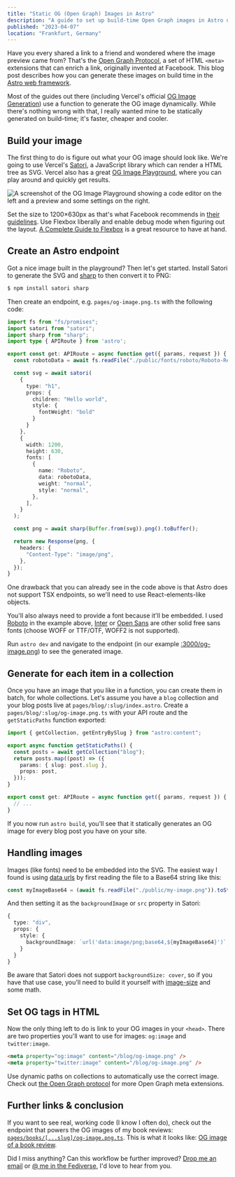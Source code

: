 ```yaml
---
title: "Static OG (Open Graph) Images in Astro"
description: "A guide to set up build-time Open Graph images in Astro using Satori, sharp and Astro endpoints."
published: "2023-04-07"
location: "Frankfurt, Germany"
---
```


Have you every shared a link to a friend and wondered where the image preview 
came from?
That's the [Open Graph Protocol](https://ogp.me/), a set of HTML `<meta>` 
extensions that can enrich a link, originally invented at Facebook.
This blog post describes how you can generate these images on build time in 
the [Astro web framework](https://astro.build).

Most of the guides out there (including Vercel's official [OG Image Generation](https://vercel.com/docs/concepts/functions/edge-functions/og-image-generation)) 
use a function to generate the OG image dynamically.
While there's nothing wrong with that, I really wanted mine to be statically
generated on build-time; it's faster, cheaper and cooler.

## Build your image

The first thing to do is figure out what your OG image should look like.
We're going to use Vercel's [Satori](https://github.com/vercel/satori), a 
JavaScript library which can render a HTML tree as SVG.
Vercel also has a great [OG Image Playground](https://og-playground.vercel.app/), 
where you can play around and quickly get results.

![A screenshot of the OG Image Playground showing a code editor on the left and a preview and some settings on the right.](/static-og-images-in-astro/og-image-playground.png)

Set the size to 1200&times;630px as that's what Facebook 
recommends in [their guidelines](https://developers.facebook.com/docs/sharing/webmasters/images/).
Use Flexbox liberally and enable debug mode when figuring out the layout.
[A Complete Guide to Flexbox](https://css-tricks.com/snippets/css/a-guide-to-flexbox/) 
is a great resource to have at hand.

## Create an Astro endpoint

Got a nice image built in the playground? Then let's get started.
Install Satori to generate the SVG and [sharp](https://github.com/lovell/sharp) 
to then convert it to PNG:

```sh
$ npm install satori sharp
```

Then create an endpoint, e.g. `pages/og-image.png.ts` with the following code:

```typescript
import fs from "fs/promises";
import satori from "satori";
import sharp from "sharp";
import type { APIRoute } from 'astro';

export const get: APIRoute = async function get({ params, request }) {
  const robotoData = await fs.readFile("./public/fonts/roboto/Roboto-Regular.ttf");

  const svg = await satori(
    { 
      type: "h1", 
      props: { 
        children: "Hello world", 
        style: { 
          fontWeight: "bold" 
        }
      }
    },
    {
      width: 1200,
      height: 630,
      fonts: [
        {
          name: "Roboto",
          data: robotoData,
          weight: "normal",
          style: "normal",
        },
      ],
    }
  );

  const png = await sharp(Buffer.from(svg)).png().toBuffer();

  return new Response(png, {
    headers: {
      "Content-Type": "image/png",
    },
  });
}
```

One drawback that you can already see in the code above is that Astro does not support TSX endpoints, so we'll need to use React-elements-like objects.

You'll also always need to provide a font because it'll be embedded.
I used [Roboto](https://fonts.google.com/specimen/Roboto) in the example above,
[Inter](https://rsms.me/inter/) or [Open Sans](https://fonts.google.com/specimen/Open+Sans) 
are other solid free sans fonts (choose WOFF or TTF/OTF, WOFF2 is not supported).

Run `astro dev` and navigate to the endpoint (in our example [:3000/og-image.png](http://localhost:3000/og-image.png))
to see the generated image.

## Generate for each item in a collection

Once you have an image that you like in a function, you can create them in 
batch, for whole collections. 
Let's assume you have a `blog` collection and your blog posts live at `pages/blog/:slug/index.astro`.
Create a `pages/blog/:slug/og-image.png.ts` with your API route and the `getStaticPaths` function exported:

```typescript
import { getCollection, getEntryBySlug } from "astro:content";

export async function getStaticPaths() {
  const posts = await getCollection("blog");
  return posts.map((post) => ({
    params: { slug: post.slug },
    props: post,
  }));
}

export const get: APIRoute = async function get({ params, request }) {
  // ...
}
```

If you now run `astro build`, you'll see that it statically generates an OG image for every blog post you have on your site.

## Handling images

Images (like fonts) need to be embedded into the SVG. 
The easiest way I found is using [data urls](https://developer.mozilla.org/en-US/docs/Web/HTTP/Basics_of_HTTP/Data_URLs)
by first reading the file to a Base64 string like this:

```typescript
const myImageBase64 = (await fs.readFile("./public/my-image.png")).toString("base64");
```

And then setting it as the `backgroundImage` or `src` property in Satori:
```typescript
{
  type: "div",
  props: {
    style: {
      backgroundImage: `url('data:image/png;base64,${myImageBase64}')`,
    }
  }
}
```

Be aware that Satori does not support `backgroundSize: cover`, so if you have 
that use case, you'll need to build it yourself with [image-size](https://github.com/image-size/image-size) and some math.

## Set OG tags in HTML

Now the only thing left to do is link to your OG images in your `<head>`.
There are two properties you'll want to use for images: `og:image` and 
`twitter:image`.

```html
<meta property="og:image" content="/blog/og-image.png" />
<meta property="twitter:image" content="/blog/og-image.png" />
```

Use dynamic paths on collections to automatically use the correct image.
Check out [the Open Graph protocol](https://ogp.me/) for more Open Graph meta 
extensions.

## Further links & conclusion

If you want to see real, working code (I know I often do), check out the endpoint
that powers the OG images of my book reviews:
[`pages/books/[...slug]/og-image.png.ts`](https://github.com/bahlo/arne.me/blob/main/src/pages/books/%5B...slug%5D/og-image.png.ts). 
This is what it looks like: [OG image of a book review](/books/the-design-of-everyday-things/og-image.png).

Did I miss anything? Can this workflow be further improved?
[Drop me an email](mailto:hey@arne.me) or [@ me in the Fediverse](https://spezi.social/@arne), 
I'd love to hear from you.
